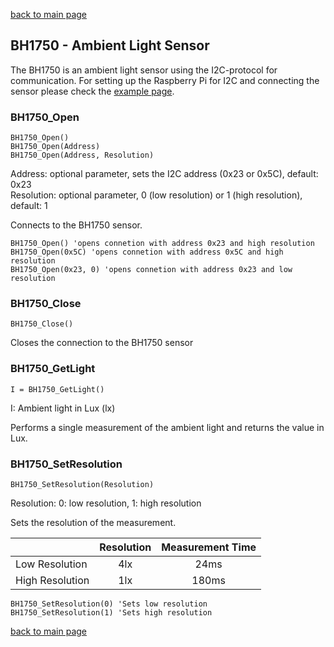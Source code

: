 [back to main page](./index.html)



## BH1750 - Ambient Light Sensor

The BH1750 is an ambient light sensor using the I2C-protocol for communication. For setting up the Raspberry Pi
for I2C and connecting the sensor please check the [example page](./example_bh1750.html).



### BH1750_Open
```
BH1750_Open()
BH1750_Open(Address)
BH1750_Open(Address, Resolution)
```
Address: optional parameter, sets the I2C address (0x23 or 0x5C), default: 0x23  
Resolution: optional parameter, 0 (low resolution) or 1 (high resolution), default: 1  

Connects to the BH1750 sensor.

```
BH1750_Open() 'opens connetion with address 0x23 and high resolution
BH1750_Open(0x5C) 'opens connetion with address 0x5C and high resolution
BH1750_Open(0x23, 0) 'opens connetion with address 0x23 and low resolution
```


### BH1750_Close
```
BH1750_Close()
```
Closes the connection to the BH1750 sensor



### BH1750_GetLight
```
I = BH1750_GetLight()
```
I: Ambient light in Lux (lx)
  
Performs a single measurement of the ambient light and returns the value in Lux.

### BH1750_SetResolution
```
BH1750_SetResolution(Resolution)
```
Resolution: 0: low resolution, 1: high resolution

Sets the resolution of the measurement.

|              | Resolution | Measurement Time |
|---------------|:----------:|:----------------:|
|Low Resolution | 4lx        | 24ms             |
|High Resolution| 1lx        | 180ms            |

```
BH1750_SetResolution(0) 'Sets low resolution
BH1750_SetResolution(1) 'Sets high resolution
```

[back to main page](./index.html)
